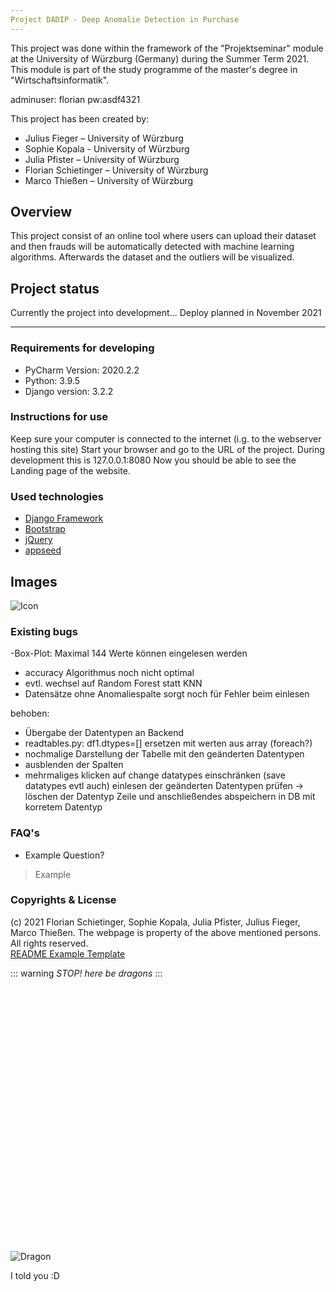 ```yaml
---
Project DADIP - Deep Anomalie Detection in Purchase
---
```

This project was done within the framework of the "Projektseminar" module at the University of Würzburg (Germany) during the Summer Term 2021. This module is part of the study programme of the master's degree in "Wirtschaftsinformatik". 

 adminuser:
 florian
 pw:asdf4321

This project has been created by: 

- Julius Fieger – University of Würzburg
- Sophie Kopala - University of Würzburg 
- Julia Pfister – University of Würzburg
- Florian Schietinger – University of Würzburg 
- Marco Thießen – University of Würzburg 

## Overview
This project consist of an online tool where users can upload their dataset and then frauds will be automatically detected with machine learning algorithms. Afterwards the dataset and the outliers will be visualized. 

 
## Project status
Currently the project into development...
Deploy planned in November 2021

---
### Requirements for developing
- PyCharm Version: 2020.2.2
- Python: 3.9.5
- Django version: 3.2.2

### Instructions for use
Keep sure your computer is connected to the internet (i.g. to the webserver hosting this site)
Start your browser and go to the URL of the project.
During development this is 127.0.0.1:8080
Now you should be able to see the Landing page of the website.


### Used technologies
- [Django Framework](https://www.djangoproject.com/)
- [Bootstrap](http://bootstrap.com)
- [jQuery](https://jquery.com)
- [appseed]()


## Images
![Icon](https://image.flaticon.com/icons/png/512/1671/1671214.png)

### Existing bugs
-Box-Plot: Maximal 144 Werte können eingelesen werden
- accuracy Algorithmus noch nicht optimal
- evtl. wechsel auf Random Forest statt KNN
- Datensätze ohne Anomaliespalte sorgt noch für Fehler beim einlesen


behoben:
- Übergabe der Datentypen an Backend
- readtables.py: df1.dtypes=[] ersetzen mit werten aus array (foreach?)
- nochmalige Darstellung der Tabelle mit den geänderten Datentypen
- ausblenden der Spalten
- mehrmaliges klicken auf change datatypes einschränken (save datatypes evtl auch)
einlesen der geänderten Datentypen prüfen
-> löschen der Datentyp Zeile und anschließendes abspeichern in DB mit korretem Datentyp

### FAQ's

- Example Question?

> Example




### Copyrights & License
 (c) 2021 Florian Schietinger, Sophie Kopala, Julia Pfister, Julius Fieger, Marco Thießen.
 The webpage is property of the above mentioned persons.  
 All rights reserved.  
 [README Example Template](https://markdown-it.github.io/)  

::: warning
*STOP! here be dragons*
:::

<br>
<br>
<br>
<br>
<br>
<br>
<br>
<br>
<br>
<br>
<br>
<br>
<br>
<br>
<br>
<br>
<br>
<br>
<br>
<br>
<br>
<br>
<br>
<br>

![Dragon](https://i.pinimg.com/originals/02/6f/05/026f05edaf43c874f25160de96ede9ff.jpg)

I told you :D